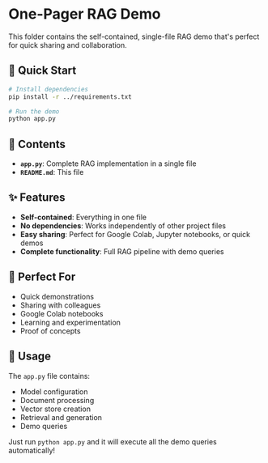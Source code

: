 # One-Pager RAG Demo

This folder contains the self-contained, single-file RAG demo that's perfect for quick sharing and collaboration.

## 🚀 Quick Start

```bash
# Install dependencies
pip install -r ../requirements.txt

# Run the demo
python app.py
```

## 📁 Contents

- **`app.py`**: Complete RAG implementation in a single file
- **`README.md`**: This file

## ✨ Features

- **Self-contained**: Everything in one file
- **No dependencies**: Works independently of other project files
- **Easy sharing**: Perfect for Google Colab, Jupyter notebooks, or quick demos
- **Complete functionality**: Full RAG pipeline with demo queries

## 🎯 Perfect For

- Quick demonstrations
- Sharing with colleagues
- Google Colab notebooks
- Learning and experimentation
- Proof of concepts

## 📖 Usage

The `app.py` file contains:
- Model configuration
- Document processing
- Vector store creation
- Retrieval and generation
- Demo queries

Just run `python app.py` and it will execute all the demo queries automatically!
